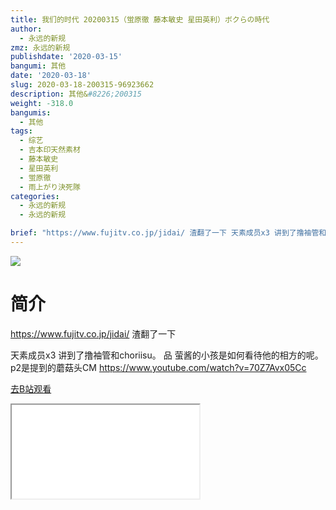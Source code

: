 ```yaml
---
title: 我们的时代 20200315（蛍原徹 藤本敏史 星田英利）ボクらの時代
author:
  - 永远的新规
zmz: 永远的新规
publishdate: '2020-03-15'
bangumi: 其他
date: '2020-03-18'
slug: 2020-03-18-200315-96923662
description: 其他&#8226;200315
weight: -318.0
bangumis:
  - 其他
tags:
  - 综艺
  - 吉本印天然素材
  - 藤本敏史
  - 星田英利
  - 蛍原徹
  - 雨上がり決死隊
categories:
  - 永远的新规
  - 永远的新规

brief: "https://www.fujitv.co.jp/jidai/ 渣翻了一下 天素成员x3 讲到了撸袖管和choriisu。 品 萤酱的小孩是如何看待他的相方的呢。 p2是提到的蘑菇头CM https://www.youtube.com/watch?v=70Z7Avx05Cc"
---
```

![](https://raw.githubusercontent.com/tcgriffith/owaraisite/master/static/tmpimg/28f8f039a375ad9c600551a480782d3f5739f4bb.jpg.480.jpg)
# 简介  
https://www.fujitv.co.jp/jidai/
渣翻了一下

天素成员x3
讲到了撸袖管和choriisu。
品
萤酱的小孩是如何看待他的相方的呢。
p2是提到的蘑菇头CM https://www.youtube.com/watch?v=70Z7Avx05Cc  

[去B站观看](https://www.bilibili.com/video/av96923662/)
<div class ="resp-container"><iframe class="testiframe" src="//player.bilibili.com/player.html?aid=96923662"", scrolling="no", allowfullscreen="true" > </iframe></div> 
